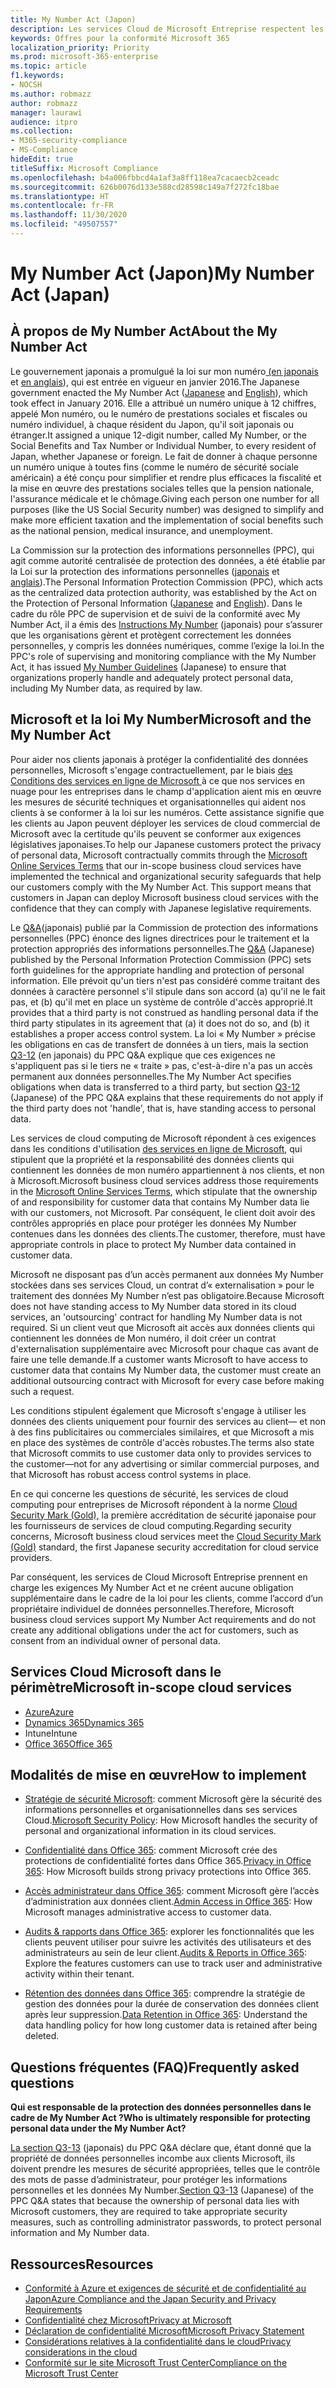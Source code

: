 ```yaml
---
title: My Number Act (Japon)
description: Les services Cloud de Microsoft Entreprise respectent les normes My Number Act pour protéger la confidentialité des informations My Number.
keywords: Offres pour la conformité Microsoft 365
localization_priority: Priority
ms.prod: microsoft-365-enterprise
ms.topic: article
f1.keywords:
- NOCSH
ms.author: robmazz
author: robmazz
manager: laurawi
audience: itpro
ms.collection:
- M365-security-compliance
- MS-Compliance
hideEdit: true
titleSuffix: Microsoft Compliance
ms.openlocfilehash: b4a006fbbcd4a1af3a8ff118ea7cacaecb2ceadc
ms.sourcegitcommit: 626b0076d133e588cd28598c149a7f272fc18bae
ms.translationtype: HT
ms.contentlocale: fr-FR
ms.lasthandoff: 11/30/2020
ms.locfileid: "49507557"
---
```

# <a name="my-number-act-japan"></a><span data-ttu-id="3b1d9-104">My Number Act (Japon)</span><span class="sxs-lookup"><span data-stu-id="3b1d9-104">My Number Act (Japan)</span></span>

## <a name="about-the-my-number-act"></a><span data-ttu-id="3b1d9-105">À propos de My Number Act</span><span class="sxs-lookup"><span data-stu-id="3b1d9-105">About the My Number Act</span></span>

<span data-ttu-id="3b1d9-106">Le gouvernement japonais a promulgué la loi sur mon numéro[ (en japonais ](https://elaws.e-gov.go.jp/search/elawsSearch/elaws_search/lsg0500/viewContents?lawId=425AC0000000027_20180627_430AC0000000066)et [en anglais](https://www.ppc.go.jp/files/pdf/en3.pdf)), qui est entrée en vigueur en janvier 2016.</span><span class="sxs-lookup"><span data-stu-id="3b1d9-106">The Japanese government enacted the My Number Act ([Japanese](https://elaws.e-gov.go.jp/search/elawsSearch/elaws_search/lsg0500/viewContents?lawId=425AC0000000027_20180627_430AC0000000066) and [English](https://www.ppc.go.jp/files/pdf/en3.pdf)), which took effect in January 2016.</span></span> <span data-ttu-id="3b1d9-107">Elle a attribué un numéro unique à 12 chiffres, appelé Mon numéro, ou le numéro de prestations sociales et fiscales ou numéro individuel, à chaque résident du Japon, qu'il soit japonais ou étranger.</span><span class="sxs-lookup"><span data-stu-id="3b1d9-107">It assigned a unique 12-digit number, called My Number, or the Social Benefits and Tax Number or Individual Number, to every resident of Japan, whether Japanese or foreign.</span></span> <span data-ttu-id="3b1d9-108">Le fait de donner à chaque personne un numéro unique à toutes fins (comme le numéro de sécurité sociale américain) a été conçu pour simplifier et rendre plus efficaces la fiscalité et la mise en œuvre des prestations sociales telles que la pension nationale, l'assurance médicale et le chômage.</span><span class="sxs-lookup"><span data-stu-id="3b1d9-108">Giving each person one number for all purposes (like the US Social Security number) was designed to simplify and make more efficient taxation and the implementation of social benefits such as the national pension, medical insurance, and unemployment.</span></span>

<span data-ttu-id="3b1d9-109">La Commission sur la protection des informations personnelles (PPC), qui agit comme autorité centralisée de protection des données, a été établie par la Loi sur la protection des informations personnelles ([japonais](https://www.ppc.go.jp/personal/preparation/) et [anglais](https://www.ppc.go.jp/en/legal/)).</span><span class="sxs-lookup"><span data-stu-id="3b1d9-109">The Personal Information Protection Commission (PPC), which acts as the centralized data protection authority, was established by the Act on the Protection of Personal Information ([Japanese](https://www.ppc.go.jp/personal/preparation/) and [English](https://www.ppc.go.jp/en/legal/)).</span></span> <span data-ttu-id="3b1d9-110">Dans le cadre du rôle PPC de supervision et de suivi de la conformité avec My Number Act, il a émis des [Instructions My Number](https://www.ppc.go.jp/legal/policy/faq/) (japonais) pour s’assurer que les organisations gèrent et protègent correctement les données personnelles, y compris les données numériques, comme l’exige la loi.</span><span class="sxs-lookup"><span data-stu-id="3b1d9-110">In the PPC's role of supervising and monitoring compliance with the My Number Act, it has issued [My Number Guidelines](https://www.ppc.go.jp/legal/policy/faq/) (Japanese) to ensure that organizations properly handle and adequately protect personal data, including My Number data, as required by law.</span></span>

## <a name="microsoft-and-the-my-number-act"></a><span data-ttu-id="3b1d9-111">Microsoft et la loi My Number</span><span class="sxs-lookup"><span data-stu-id="3b1d9-111">Microsoft and the My Number Act</span></span>

<span data-ttu-id="3b1d9-112">Pour aider nos clients japonais à protéger la confidentialité des données personnelles, Microsoft s'engage contractuellement, par le biais [des Conditions des services en ligne de Microsoft ](https://www.microsoftvolumelicensing.com/DocumentSearch.aspx?Mode=3&DocumentTypeId=31)à ce que nos services en nuage pour les entreprises dans le champ d'application aient mis en œuvre les mesures de sécurité techniques et organisationnelles qui aident nos clients à se conformer à la loi sur les numéros. Cette assistance signifie que les clients au Japon peuvent déployer les services de cloud commercial de Microsoft avec la certitude qu'ils peuvent se conformer aux exigences législatives japonaises.</span><span class="sxs-lookup"><span data-stu-id="3b1d9-112">To help our Japanese customers protect the privacy of personal data, Microsoft contractually commits through the [Microsoft Online Services Terms](https://www.microsoftvolumelicensing.com/DocumentSearch.aspx?Mode=3&DocumentTypeId=31) that our in-scope business cloud services have implemented the technical and organizational security safeguards that help our customers comply with the My Number Act. This support means that customers in Japan can deploy Microsoft business cloud services with the confidence that they can comply with Japanese legislative requirements.</span></span>

<span data-ttu-id="3b1d9-113">Le [Q\&A](https://www.ppc.go.jp/legal/policy/faq/)(japonais) publié par la Commission de protection des informations personnelles (PPC) énonce des lignes directrices pour le traitement et la protection appropriés des informations personnelles.</span><span class="sxs-lookup"><span data-stu-id="3b1d9-113">The [Q\&A](https://www.ppc.go.jp/legal/policy/faq/) (Japanese) published by the Personal Information Protection Commission (PPC) sets forth guidelines for the appropriate handling and protection of personal information.</span></span> <span data-ttu-id="3b1d9-114">Elle prévoit qu'un tiers n'est pas considéré comme traitant des données à caractère personnel s'il stipule dans son accord (a) qu'il ne le fait pas, et (b) qu'il met en place un système de contrôle d'accès approprié.</span><span class="sxs-lookup"><span data-stu-id="3b1d9-114">It provides that a third party is not construed as handling personal data if the third party stipulates in its agreement that (a) it does not do so, and (b) it establishes a proper access control system.</span></span> <span data-ttu-id="3b1d9-115">La loi « My Number » précise les obligations en cas de transfert de données à un tiers, mais la section [Q3-12](https://www.ppc.go.jp/legal/policy/faq/) (en japonais) du PPC Q\&A explique que ces exigences ne s'appliquent pas si le tiers ne « traite » pas, c'est-à-dire n'a pas un accès permanent aux données personnelles.</span><span class="sxs-lookup"><span data-stu-id="3b1d9-115">The My Number Act specifies obligations when data is transferred to a third party, but section [Q3-12](https://www.ppc.go.jp/legal/policy/faq/) (Japanese) of the PPC Q\&A explains that these requirements do not apply if the third party does not 'handle', that is, have standing access to personal data.</span></span>

<span data-ttu-id="3b1d9-116">Les services de cloud computing de Microsoft répondent à ces exigences dans les conditions d'utilisation [ des services en ligne de Microsoft](https://www.microsoftvolumelicensing.com/DocumentSearch.aspx?Mode=3&DocumentTypeId=31), qui stipulent que la propriété et la responsabilité des données clients qui contiennent les données de mon numéro appartiennent à nos clients, et non à Microsoft.</span><span class="sxs-lookup"><span data-stu-id="3b1d9-116">Microsoft business cloud services address those requirements in the [Microsoft Online Services Terms](https://www.microsoftvolumelicensing.com/DocumentSearch.aspx?Mode=3&DocumentTypeId=31), which stipulate that the ownership of and responsibility for customer data that contains My Number data lie with our customers, not Microsoft.</span></span> <span data-ttu-id="3b1d9-117">Par conséquent, le client doit avoir des contrôles appropriés en place pour protéger les données My Number contenues dans les données des clients.</span><span class="sxs-lookup"><span data-stu-id="3b1d9-117">The customer, therefore, must have appropriate controls in place to protect My Number data contained in customer data.</span></span>

<span data-ttu-id="3b1d9-118">Microsoft ne disposant pas d’un accès permanent aux données My Number stockées dans ses services Cloud, un contrat d’« externalisation » pour le traitement des données My Number n’est pas obligatoire.</span><span class="sxs-lookup"><span data-stu-id="3b1d9-118">Because Microsoft does not have standing access to My Number data stored in its cloud services, an 'outsourcing' contract for handling My Number data is not required.</span></span> <span data-ttu-id="3b1d9-119">Si un client veut que Microsoft ait accès aux données clients qui contiennent les données de Mon numéro, il doit créer un contrat d'externalisation supplémentaire avec Microsoft pour chaque cas avant de faire une telle demande.</span><span class="sxs-lookup"><span data-stu-id="3b1d9-119">If a customer wants Microsoft to have access to customer data that contains My Number data, the customer must create an additional outsourcing contract with Microsoft for every case before making such a request.</span></span>

<span data-ttu-id="3b1d9-120">Les conditions stipulent également que Microsoft s'engage à utiliser les données des clients uniquement pour fournir des services au client— et non à des fins publicitaires ou commerciales similaires, et que Microsoft a mis en place des systèmes de contrôle d'accès robustes.</span><span class="sxs-lookup"><span data-stu-id="3b1d9-120">The terms also state that Microsoft commits to use customer data only to provides services to the customer—not for any advertising or similar commercial purposes, and that Microsoft has robust access control systems in place.</span></span>

<span data-ttu-id="3b1d9-121">En ce qui concerne les questions de sécurité, les services de cloud computing pour entreprises de Microsoft répondent à la norme [Cloud Security Mark (Gold),](offering-cs-mark-gold-japan.md) la première accréditation de sécurité japonaise pour les fournisseurs de services de cloud computing.</span><span class="sxs-lookup"><span data-stu-id="3b1d9-121">Regarding security concerns, Microsoft business cloud services meet the [Cloud Security Mark (Gold)](offering-cs-mark-gold-japan.md) standard, the first Japanese security accreditation for cloud service providers.</span></span>

<span data-ttu-id="3b1d9-122">Par conséquent, les services de Cloud Microsoft Entreprise prennent en charge les exigences My Number Act et ne créent aucune obligation supplémentaire dans le cadre de la loi pour les clients, comme l’accord d’un propriétaire individuel de données personnelles.</span><span class="sxs-lookup"><span data-stu-id="3b1d9-122">Therefore, Microsoft business cloud services support My Number Act requirements and do not create any additional obligations under the act for customers, such as consent from an individual owner of personal data.</span></span>

## <a name="microsoft-in-scope-cloud-services"></a><span data-ttu-id="3b1d9-123">Services Cloud Microsoft dans le périmètre</span><span class="sxs-lookup"><span data-stu-id="3b1d9-123">Microsoft in-scope cloud services</span></span>

- [<span data-ttu-id="3b1d9-124">Azure</span><span class="sxs-lookup"><span data-stu-id="3b1d9-124">Azure</span></span>](https://gallery.technet.microsoft.com/Overview-of-Azure-c1be3942)
- [<span data-ttu-id="3b1d9-125">Dynamics 365</span><span class="sxs-lookup"><span data-stu-id="3b1d9-125">Dynamics 365</span></span>](https://download.microsoft.com/download/E/1/9/E1977163-7A86-4812-AC18-C03ADC958AAF/Microsoft_Dynamics_365_Cloud_Service_Compliance_Datasheet.pdf)
- <span data-ttu-id="3b1d9-126">Intune</span><span class="sxs-lookup"><span data-stu-id="3b1d9-126">Intune</span></span>
- [<span data-ttu-id="3b1d9-127">Office 365</span><span class="sxs-lookup"><span data-stu-id="3b1d9-127">Office 365</span></span>](https://servicetrust.microsoft.com/ViewPage/TrustDocuments?command=Download&downloadType=Document&downloadId=9f756cce-b15d-45a9-94d7-6a583dee4401&docTab=6d000410-c9e9-11e7-9a91-892aae8839ad_Compliance_Guides)

## <a name="how-to-implement"></a><span data-ttu-id="3b1d9-128">Modalités de mise en œuvre</span><span class="sxs-lookup"><span data-stu-id="3b1d9-128">How to implement</span></span>

- <span data-ttu-id="3b1d9-129">[Stratégie de sécurité Microsoft](https://servicetrust.microsoft.com/ViewPage/TrustDocuments?command=Download&downloadType=Document&downloadId=231213ea-9954-41fd-a757-ae62f3721dc7&docTab=6d000410-c9e9-11e7-9a91-892aae8839ad_FAQ_and_White_Papers): comment Microsoft gère la sécurité des informations personnelles et organisationnelles dans ses services Cloud.</span><span class="sxs-lookup"><span data-stu-id="3b1d9-129">[Microsoft Security Policy](https://servicetrust.microsoft.com/ViewPage/TrustDocuments?command=Download&downloadType=Document&downloadId=231213ea-9954-41fd-a757-ae62f3721dc7&docTab=6d000410-c9e9-11e7-9a91-892aae8839ad_FAQ_and_White_Papers): How Microsoft handles the security of personal and organizational information in its cloud services.</span></span>

- <span data-ttu-id="3b1d9-130">[Confidentialité dans Office 365](https://servicetrust.microsoft.com/ViewPage/TrustDocuments?command=Download&downloadType=Document&downloadId=a1b48a5b-bcb1-4c19-9277-952c0df87113&docTab=6d000410-c9e9-11e7-9a91-892aae8839ad_FAQ_and_White_Papers): comment Microsoft crée des protections de confidentialité fortes dans Office 365.</span><span class="sxs-lookup"><span data-stu-id="3b1d9-130">[Privacy in Office 365](https://servicetrust.microsoft.com/ViewPage/TrustDocuments?command=Download&downloadType=Document&downloadId=a1b48a5b-bcb1-4c19-9277-952c0df87113&docTab=6d000410-c9e9-11e7-9a91-892aae8839ad_FAQ_and_White_Papers): How Microsoft builds strong privacy protections into Office 365.</span></span>

- <span data-ttu-id="3b1d9-131">[Accès administrateur dans Office 365](https://docs.microsoft.com/office365/SecurityCompliance/office-365-administrative-access-controls-overview): comment Microsoft gère l’accès d’administration aux données client.</span><span class="sxs-lookup"><span data-stu-id="3b1d9-131">[Admin Access in Office 365](https://docs.microsoft.com/office365/SecurityCompliance/office-365-administrative-access-controls-overview): How Microsoft manages administrative access to customer data.</span></span>

- <span data-ttu-id="3b1d9-132">[Audits & rapports dans Office 365](https://docs.microsoft.com/office365/SecurityCompliance/office-365-auditing-and-reporting-overview): explorer les fonctionnalités que les clients peuvent utiliser pour suivre les activités des utilisateurs et des administrateurs au sein de leur client.</span><span class="sxs-lookup"><span data-stu-id="3b1d9-132">[Audits & Reports in Office 365](https://docs.microsoft.com/office365/SecurityCompliance/office-365-auditing-and-reporting-overview): Explore the features customers can use to track user and administrative activity within their tenant.</span></span>

- <span data-ttu-id="3b1d9-133">[Rétention des données dans Office 365](https://docs.microsoft.com/office365/SecurityCompliance/office-365-data-retention-deletion-and-destruction-overview): comprendre la stratégie de gestion des données pour la durée de conservation des données client après leur suppression.</span><span class="sxs-lookup"><span data-stu-id="3b1d9-133">[Data Retention in Office 365](https://docs.microsoft.com/office365/SecurityCompliance/office-365-data-retention-deletion-and-destruction-overview): Understand the data handling policy for how long customer data is retained after being deleted.</span></span>

## <a name="frequently-asked-questions"></a><span data-ttu-id="3b1d9-134">Questions fréquentes (FAQ)</span><span class="sxs-lookup"><span data-stu-id="3b1d9-134">Frequently asked questions</span></span>

<span data-ttu-id="3b1d9-135">**Qui est responsable de la protection des données personnelles dans le cadre de My Number Act ?**</span><span class="sxs-lookup"><span data-stu-id="3b1d9-135">**Who is ultimately responsible for protecting personal data under the My Number Act?**</span></span>

<span data-ttu-id="3b1d9-136">[La section Q3-13](https://www.ppc.go.jp/legal/policy/faq/) (japonais) du PPC Q\&A déclare que, étant donné que la propriété de données personnelles incombe aux clients Microsoft, ils doivent prendre les mesures de sécurité appropriées, telles que le contrôle des mots de passe d’administrateur, pour protéger les informations personnelles et les données My Number.</span><span class="sxs-lookup"><span data-stu-id="3b1d9-136">[Section Q3-13](https://www.ppc.go.jp/legal/policy/faq/) (Japanese) of the PPC Q\&A states that because the ownership of personal data lies with Microsoft customers, they are required to take appropriate security measures, such as controlling administrator passwords, to protect personal information and My Number data.</span></span>

## <a name="resources"></a><span data-ttu-id="3b1d9-137">Ressources</span><span class="sxs-lookup"><span data-stu-id="3b1d9-137">Resources</span></span>

- [<span data-ttu-id="3b1d9-138">Conformité à Azure et exigences de sécurité et de confidentialité au Japon</span><span class="sxs-lookup"><span data-stu-id="3b1d9-138">Azure Compliance and the Japan Security and Privacy Requirements</span></span>](https://gallery.technet.microsoft.com/Azure-Compliance-and-the-53409748)
- [<span data-ttu-id="3b1d9-139">Confidentialité chez Microsoft</span><span class="sxs-lookup"><span data-stu-id="3b1d9-139">Privacy at Microsoft</span></span>](https://privacy.microsoft.com/fr-FR/)
- [<span data-ttu-id="3b1d9-140">Déclaration de confidentialité Microsoft</span><span class="sxs-lookup"><span data-stu-id="3b1d9-140">Microsoft Privacy Statement</span></span>](https://privacy.microsoft.com/privacystatement)
- [<span data-ttu-id="3b1d9-141">Considérations relatives à la confidentialité dans le cloud</span><span class="sxs-lookup"><span data-stu-id="3b1d9-141">Privacy considerations in the cloud</span></span>](https://download.microsoft.com/download/0/9/D/09DE47F6-F9E5-4C14-B9E8-E8119A130ACC/Privacy_considerations_in_the_cloud.pdf)
- [<span data-ttu-id="3b1d9-142">Conformité sur le site Microsoft Trust Center</span><span class="sxs-lookup"><span data-stu-id="3b1d9-142">Compliance on the Microsoft Trust Center</span></span>](https://www.microsoft.com/trust-center/compliance/compliance-overview)

